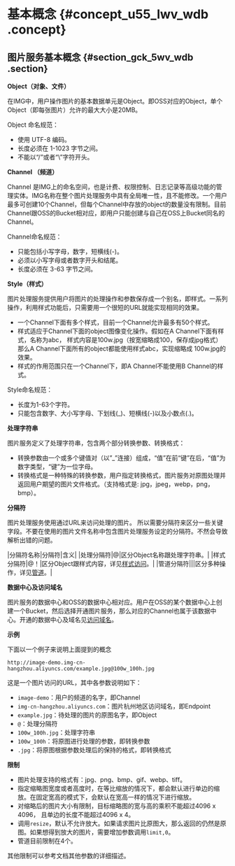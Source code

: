 # 基本概念 {#concept_u55_lwv_wdb .concept}

## 图片服务基本概念 {#section_gck_5wv_wdb .section}

**Object（对象、文件）**

在IMG中，用户操作图片的基本数据单元是Object。即OSS对应的Object，单个Object（即每张图片）允许的最大大小是20MB。

Object 命名规范：

-   使用 UTF-8 编码。
-   长度必须在 1-1023 字节之间。
-   不能以“/”或者“\\”字符开头。

**Channel （频道）**

Channel 是IMG上的命名空间，也是计费、权限控制、日志记录等高级功能的管理实体。IMG名称在整个图片处理服务中具有全局唯一性，且不能修改。一个用户最多可创建10个Channel，但每个Channel中存放的object的数量没有限制。目前Channel跟OSS的Bucket相对应，即用户只能创建与自己在OSS上Bucket同名的Channel。

Channel命名规范：

-   只能包括小写字母，数字，短横线\(-\)。
-   必须以小写字母或者数字开头和结尾。
-   长度必须在 3-63 字节之间。

**Style（样式）**

图片处理服务提供用户将图片的处理操作和参数保存成一个别名，即样式。一系列操作，利用样式功能后，只需要用一个很短的URL就能实现相同的效果。

-   一个Channel下面有多个样式，目前一个Channel允许最多有50个样式。
-   样式适应于Channel下面的object图像变化操作。假如在A Channel下面有样式，名称为abc， 样式内容是100w.jpg（按宽缩略成100，保存成jpg格式）那么A Channel下面所有的object都能使用样式abc，实现缩略成 100w.jpg的效果。
-   样式的作用范围只在一个Channel下，即A Channel不能使用B Channel的样式。

Style命名规范：

-   长度为1-63个字符。
-   只能包含数字、大小写字母、下划线\(\_\)、短横线\(-\)以及小数点\(.\)。

**处理字符串**

图片服务定义了处理字符串，包含两个部分转换参数、转换格式：

-   转换参数由一个或多个键值对（以”\_”连接）组成，“值”在前“键”在后，“值”为数字类型，“键”为一位字母。
-   转换格式是一种特殊的转换参数，用户指定转换格式，图片服务对原图处理并返回用户期望的图片文件格式。（支持格式是: jpg，jpeg，webp，png，bmp）。

**分隔符**

图片处理服务使用通过URL来访问处理的图片。 所以需要分隔符来区分一些关键字段。不要在使用的图片文件名称中包含图片处理服务设定的分隔符。不然会导致解析出错的问题。

|分隔符名称|分隔符|含义|
|处理分隔符|@|区分Object名称跟处理字符串。|
|样式分隔符|@！|区分Object跟样式内容，详见[样式访问](cn.zh-CN//样式访问.md#)。|
|管道分隔符|||区分多种操作，详见[管道](cn.zh-CN//管道.md#)。|

**数据中心及访问域名**

图片服务的数据中心和OSS的数据中心相对应。用户在OSS的某个数据中心上创建一个Bucket，然后选择开通图片服务，那么对应的Channel也属于该数据中心。开通的数据中心及域名见[访问域名](cn.zh-CN/图片处理指南/老版图片服务手册/访问域名.md#)。

**示例**

下面以一个例子来说明上面提到的概念

`http://image-demo.img-cn-hangzhou.aliyuncs.com/example.jpg@100w_100h.jpg`

这是一个图片访问的URL，其中各参数说明如下：

-   `image-demo`：用户的频道的名字，即Channel
-   `img-cn-hangzhou.aliyuncs.com`：图片杭州地区访问域名，即Endpoint
-   `example.jpg`：待处理的图片的原图名字，即Object
-   `@`：处理分隔符
-   `100w_100h.jpg`：处理字符串
-   `100w_100h`：将原图进行处理的参数，即转换参数
-   `.jpg`：将原图根据参数处理后的保持的格式，即转换格式

**限制**

-   图片处理支持的格式有：jpg、png、bmp、gif、webp、tiff。
-   指定缩略图宽度或者高度时，在等比缩放的情况下，都会默认进行单边的缩放。在固定宽高的模式下，会默认在宽高一样的情况下进行缩放。
-   对缩略后的图片大小有限制，目标缩略图的宽与高的乘积不能超过4096 x 4096， 且单边的长度不能超过4096 x 4。
-   调用`resize`，默认不允许放大。如果请求图片比原图大，那么返回的仍然是原图。如果想得到放大的图片，需要增加参数调用`limit,0`。
-   管道目前限制在4个。

其他限制可以参考文档其他参数的详细描述。

